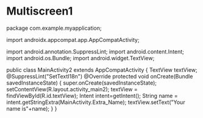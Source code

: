 # Multiscreen1
package com.example.myapplication;

import androidx.appcompat.app.AppCompatActivity;

import android.annotation.SuppressLint;
import android.content.Intent;
import android.os.Bundle;
import android.widget.TextView;

public class MainActivity2 extends AppCompatActivity {
TextView textView;
    @SuppressLint("SetTextI18n")
    @Override
    protected void onCreate(Bundle savedInstanceState) {
        super.onCreate(savedInstanceState);
        setContentView(R.layout.activity_main2);
        textView = findViewById(R.id.textView);
        Intent intent=getIntent();
        String name = intent.getStringExtra(MainActivity.Extra_Name);
        textView.setText("Your name is"+name);
    }
}
